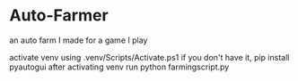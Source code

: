 # Auto-Farmer
an auto farm I made for a game I play 

activate venv using .venv/Scripts/Activate.ps1
if you don't have it, pip install pyautogui after activating venv
run python farmingscript.py